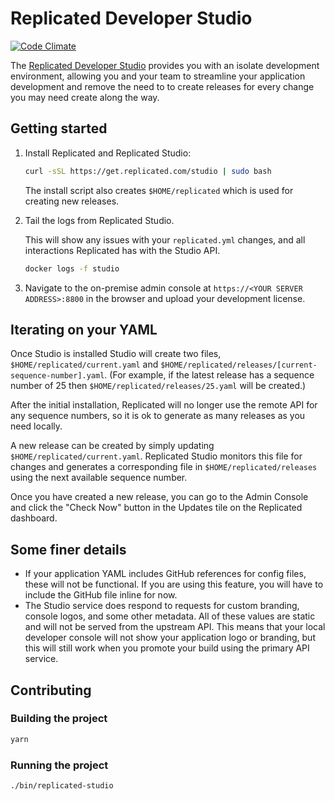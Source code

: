 # Replicated Developer Studio

[![Code Climate](https://codeclimate.com/github/replicatedhq/studio/badges/gpa.svg)](https://codeclimate.com/github/replicatedhq/studio)

The [Replicated Developer Studio](https://help.replicated.com/docs/kb/developer-resources/using-replicated-studio-to-quickly-iterate-on-your-yaml/) provides you with an isolate development environment, allowing you and your team to streamline your application development and remove the need to to create releases for every change you may need create along the way.

## Getting started

1. Install Replicated and Replicated Studio:

   ```bash
   curl -sSL https://get.replicated.com/studio | sudo bash
   ```

   The install script also creates `$HOME/replicated` which is used for creating new releases.
   
1. Tail the logs from Replicated Studio. 

   This will show any issues with your `replicated.yml` changes, and all interactions Replicated has with the Studio API.
   
   ```bash
   docker logs -f studio
   ```

1. Navigate to the on-premise admin console at `https://<YOUR SERVER ADDRESS>:8800` in the browser and upload your development license.


## Iterating on your YAML

Once Studio is installed Studio will create two files, `$HOME/replicated/current.yaml` and `$HOME/replicated/releases/[current-sequence-number].yaml`. (For example, if the latest release has a sequence number of 25 then `$HOME/replicated/releases/25.yaml` will be created.)

After the initial installation, Replicated will no longer use the remote API for any sequence numbers, so it is ok to generate as many releases as you need locally.

A new release can be created by simply updating `$HOME/replicated/current.yaml`. Replicated Studio monitors this file for changes and generates a corresponding file in `$HOME/replicated/releases` using the next available sequence number.

Once you have created a new release, you can go to the Admin Console and click the "Check Now" button in the Updates tile on the Replicated dashboard.


## Some finer details

- If your application YAML includes GitHub references for config files, these will not be functional. If you are using this feature, you will have to include the GitHub file inline for now.
- The Studio service does respond to requests for custom branding, console logos, and some other metadata. All of these values are static and will not be served from the upstream API. This means that your local developer console will not show your application logo or branding, but this will still work when you promote your build using the primary API service.


## Contributing

### Building the project

   ```bash
   yarn
   ```

### Running the project

   ```bash
   ./bin/replicated-studio
   ```
